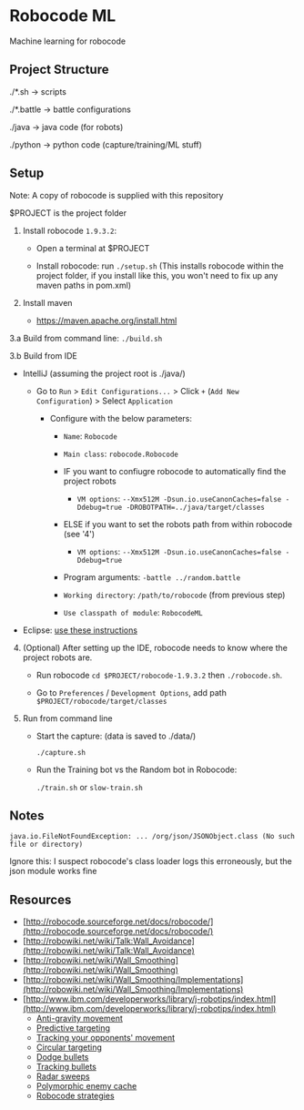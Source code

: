 # Robocode ML

Machine learning for robocode

## Project Structure

./*.sh -> scripts

./*.battle -> battle configurations

./java -> java code (for robots)

./python -> python code (capture/training/ML stuff)

## Setup

Note:
A copy of robocode is supplied with this repository

$PROJECT is the project folder

1. Install robocode `1.9.3.2`:

    - Open a terminal at $PROJECT

    - Install robocode: run `./setup.sh` (This installs robocode within the project folder, if you install like this, you won't need to fix up any maven paths in pom.xml)

2. Install maven

    - https://maven.apache.org/install.html

3.a Build from command line: `./build.sh`

3.b Build from IDE

- IntelliJ (assuming the project root is ./java/)

    - Go to `Run` > `Edit Configurations...` > Click `+` (`Add New Configuration`) > Select `Application`

        - Configure with the below parameters:

            - `Name`: `Robocode`

            - `Main class`: `robocode.Robocode`

            - IF you want to confiugre robocode to automatically find the project robots

                - `VM options`: `--Xmx512M -Dsun.io.useCanonCaches=false -Ddebug=true -DROBOTPATH=../java/target/classes`

            - ELSE if you want to set the robots path from within robocode (see '4')

                - `VM options`: `--Xmx512M -Dsun.io.useCanonCaches=false -Ddebug=true`

            - Program arguments: `-battle ../random.battle`

            - `Working directory`: `/path/to/robocode` (from previous step)

            - `Use classpath of module`: `RobocodeML`

- Eclipse: [use these instructions](http://robowiki.net/wiki/Robocode/Running_from_Eclipse)


4. (Optional) After setting up the IDE, robocode needs to know where the project robots are.

   - Run robocode
    `cd $PROJECT/robocode-1.9.3.2` then `./robocode.sh`.

   - Go to `Preferences` / `Development Options`, add path `$PROJECT/robocode/target/classes`

5. Run from command line

    - Start the capture: (data is saved to ./data/)

        `./capture.sh`

    - Run the Training bot vs the Random bot in Robocode:

        `./train.sh` or `slow-train.sh`

## Notes

`java.io.FileNotFoundException: ... /org/json/JSONObject.class (No such file or directory)`

Ignore this: I suspect robocode's class loader logs this erroneously, but the json module works fine

## Resources

- [http://robocode.sourceforge.net/docs/robocode/](http://robocode.sourceforge.net/docs/robocode/)
- [http://robowiki.net/wiki/Talk:Wall_Avoidance](http://robowiki.net/wiki/Talk:Wall_Avoidance)
- [http://robowiki.net/wiki/Wall_Smoothing](http://robowiki.net/wiki/Wall_Smoothing)
- [http://robowiki.net/wiki/Wall_Smoothing/Implementations](http://robowiki.net/wiki/Wall_Smoothing/Implementations)
- [http://www.ibm.com/developerworks/library/j-robotips/index.html](http://www.ibm.com/developerworks/library/j-robotips/index.html)
  - [Anti-gravity movement](http://www.ibm.com/developerworks/library/j-antigrav/index.html)
  - [Predictive targeting](http://www.ibm.com/developerworks/library/j-pred-targeting/index.html)
  - [Tracking your opponents' movement](http://www.ibm.com/developerworks/java/library/j-movement/index.html)
  - [Circular targeting](http://www.ibm.com/developerworks/library/j-circular/index.html)
  - [Dodge bullets](http://www.ibm.com/developerworks/library/j-dodge/index.html)
  - [Tracking bullets](http://www.ibm.com/developerworks/library/j-tipbullet.html)
  - [Radar sweeps](http://www.ibm.com/developerworks/library/j-radar/index.html)
  - [Polymorphic enemy cache](http://www.ibm.com/developerworks/library/j-tippoly/)
  - [Robocode strategies](http://www.ibm.com/developerworks/library/j-tipstrats/index.html)
